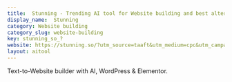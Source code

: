 ```yaml
---
title:  Stunning - Trending AI tool for Website building and best alternatives
display_name:  Stunning
category: Website building
category_slug: website-building
key: stunning_so_?
website: https://stunning.so/?utm_source=taaft&utm_medium=cpc&utm_campaign=taaft
layout: aitool
---
```


Text-to-Website builder with AI, WordPress & Elementor.
